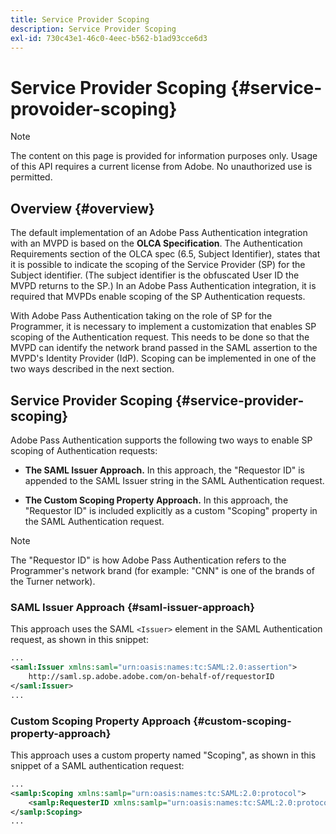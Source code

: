 ```yaml
---
title: Service Provider Scoping
description: Service Provider Scoping
exl-id: 730c43e1-46c0-4eec-b562-b1ad93cce6d3
---
```

# Service Provider Scoping {#service-provoider-scoping}

>[!NOTE]
>
>The content on this page is provided for information purposes only. Usage of this API requires a current license from Adobe. No unauthorized use is permitted.

## Overview {#overview}

The default implementation of an Adobe Pass Authentication integration with an MVPD is based on the **OLCA Specification**. The Authentication Requirements section of the OLCA spec (6.5, Subject Identifier), states that it is possible to indicate the scoping of the Service Provider (SP) for the Subject identifier. (The subject identifier is the obfuscated User ID the MVPD returns to the SP.)  In an Adobe Pass Authentication integration, it is required that MVPDs enable scoping of the SP Authentication requests. 

With Adobe Pass Authentication taking on the role of SP for the Programmer, it is necessary to implement a customization that enables SP scoping of the Authentication request.  This needs to be done so that the MVPD can identify the network brand passed in the SAML assertion to the MVPD's Identity Provider (IdP).  Scoping can be implemented in one of the two ways described in the next section. 

## Service Provider Scoping {#service-provider-scoping}

Adobe Pass Authentication supports the following two ways to enable SP scoping of Authentication requests:

*   **The SAML Issuer Approach.**  In this approach, the "Requestor ID" is appended to the SAML Issuer string in the SAML Authentication request.

*   **The Custom Scoping Property Approach.**  In this approach, the "Requestor ID" is included explicitly as a custom "Scoping" property in the SAML Authentication request.
 
>[!NOTE]
>
>The "Requestor ID" is how Adobe Pass Authentication refers to the Programmer's network brand (for example: "CNN" is one of the brands of the Turner network).

### SAML Issuer Approach {#saml-issuer-approach}

This approach uses the SAML `<Issuer>` element in the SAML Authentication request, as shown in this snippet:

```xml
...
<saml:Issuer xmlns:saml="urn:oasis:names:tc:SAML:2.0:assertion">
    http://saml.sp.adobe.adobe.com/on-behalf-of/requestorID
</saml:Issuer>
...
``` 

### Custom Scoping Property Approach {#custom-scoping-property-approach}

This approach uses a custom property named "Scoping", as shown in this snippet of a SAML authentication request:

```xml
...
<samlp:Scoping xmlns:samlp="urn:oasis:names:tc:SAML:2.0:protocol">
    <samlp:RequesterID xmlns:samlp="urn:oasis:names:tc:SAML:2.0:protocol">requestorID</samlp:RequesterID>
</samlp:Scoping>
...
```

<!--
>[!RELATEDINFORMATION]
>* [MVPD Authentication](/help/authentication/authn-usecase.md)
>* **OLCA Specification**
-->
